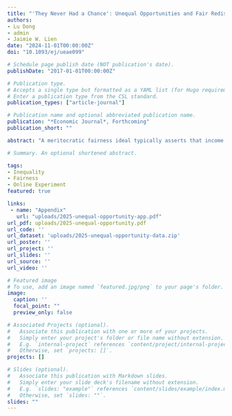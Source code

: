 ```yaml
---
title: "'They Never Had a Chance': Unequal Opportunities and Fair Redistributions"
authors:
- Lu Dong
- admin
- Jaimie W. Lien
date: "2024-11-01T00:00:00Z"
doi: "10.1093/ej/ueae099"

# Schedule page publish date (NOT publication's date).
publishDate: "2017-01-01T00:00:00Z"

# Publication type.
# Accepts a single type but formatted as a YAML list (for Hugo requirements).
# Enter a publication type from the CSL standard.
publication_types: ["article-journal"]

# Publication name and optional abbreviated publication name.
publication: "*Economic Journal*, Forthcoming"
publication_short: ""

abstract: "A meritocratic fairness ideal typically asserts that income inequality is justifiable if it arises from differences in performance rather than mere luck. In this study, we present experimental evidence that reveals how merit judgments are influenced by the sources of performance differentials, while holding fixed the underlying impact on incentives to perform. Drawing inspiration from real-world factors that create inequality, we investigate unequal opportunities in education and employment that impact performance. Contrary to some earlier findings suggesting that merit judgments are unaffected by unequal circumstances, our study demonstrates that individuals’ redistributive behaviour is responsive to both the nature and extent of these unequal opportunities. This research thus provides fresh insights into the nuanced factors that motivate people to endorse income redistribution."

# Summary. An optional shortened abstract.

tags:
- Inequality
- Fairness
- Online Experiment
featured: true

links:
 - name: "Appendix"
   url: "uploads/2025-unequal-opportunity-app.pdf"
url_pdf: uploads/2025-unequal-opportunity.pdf
url_code: ''
url_dataset: 'uploads/2025-unequal-opportunity-data.zip'
url_poster: ''
url_project: ''
url_slides: ''
url_source: ''
url_video: ''

# Featured image
# To use, add an image named `featured.jpg/png` to your page's folder.
image:
  caption: ''
  focal_point: ""
  preview_only: false

# Associated Projects (optional).
#   Associate this publication with one or more of your projects.
#   Simply enter your project's folder or file name without extension.
#   E.g. `internal-project` references `content/project/internal-project/index.md`.
#   Otherwise, set `projects: []`.
projects: []

# Slides (optional).
#   Associate this publication with Markdown slides.
#   Simply enter your slide deck's filename without extension.
#   E.g. `slides: "example"` references `content/slides/example/index.md`.
#   Otherwise, set `slides: ""`.
slides: ""
---
```

